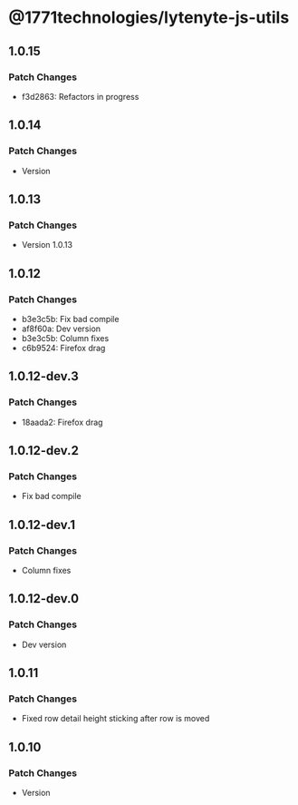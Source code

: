 # @1771technologies/lytenyte-js-utils

## 1.0.15

### Patch Changes

- f3d2863: Refactors in progress

## 1.0.14

### Patch Changes

- Version

## 1.0.13

### Patch Changes

- Version 1.0.13

## 1.0.12

### Patch Changes

- b3e3c5b: Fix bad compile
- af8f60a: Dev version
- b3e3c5b: Column fixes
- c6b9524: Firefox drag

## 1.0.12-dev.3

### Patch Changes

- 18aada2: Firefox drag

## 1.0.12-dev.2

### Patch Changes

- Fix bad compile

## 1.0.12-dev.1

### Patch Changes

- Column fixes

## 1.0.12-dev.0

### Patch Changes

- Dev version

## 1.0.11

### Patch Changes

- Fixed row detail height sticking after row is moved

## 1.0.10

### Patch Changes

- Version
